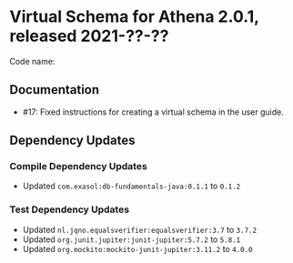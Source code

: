 # Virtual Schema for Athena 2.0.1, released 2021-??-??

Code name:

## Documentation

* #17: Fixed instructions for creating a virtual schema in the user guide.

## Dependency Updates

### Compile Dependency Updates

* Updated `com.exasol:db-fundamentals-java:0.1.1` to `0.1.2`

### Test Dependency Updates

* Updated `nl.jqno.equalsverifier:equalsverifier:3.7` to `3.7.2`
* Updated `org.junit.jupiter:junit-jupiter:5.7.2` to `5.8.1`
* Updated `org.mockito:mockito-junit-jupiter:3.11.2` to `4.0.0`
